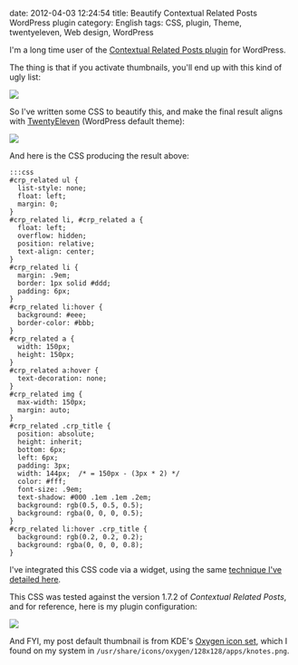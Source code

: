 date: 2012-04-03 12:24:54
title: Beautify Contextual Related Posts WordPress plugin
category: English
tags: CSS, plugin, Theme, twentyeleven, Web design, WordPress

I'm a long time user of the [Contextual Related Posts plugin](http://wordpress.org/extend/plugins/contextual-related-posts/) for WordPress.

The thing is that if you activate thumbnails, you'll end up with this kind of ugly list:

![](/static/uploads/2012/contextual-related-posts-default-style.png)

So I've written some CSS to beautify this, and make the final result aligns with [TwentyEleven](http://theme.wordpress.com/themes/twentyeleven/) (WordPress default theme):

![](/static/uploads/2012/contextual-related-posts-custom-style.png)

And here is the CSS producing the result above:

    :::css
    #crp_related ul {
      list-style: none;
      float: left;
      margin: 0;
    }
    #crp_related li, #crp_related a {
      float: left;
      overflow: hidden;
      position: relative;
      text-align: center;
    }
    #crp_related li {
      margin: .9em;
      border: 1px solid #ddd;
      padding: 6px;
    }
    #crp_related li:hover {
      background: #eee;
      border-color: #bbb;
    }
    #crp_related a {
      width: 150px;
      height: 150px;
    }
    #crp_related a:hover {
      text-decoration: none;
    }
    #crp_related img {
      max-width: 150px;
      margin: auto;
    }
    #crp_related .crp_title {
      position: absolute;
      height: inherit;
      bottom: 6px;
      left: 6px;
      padding: 3px;
      width: 144px;  /* = 150px - (3px * 2) */
      color: #fff;
      font-size: .9em;
      text-shadow: #000 .1em .1em .2em;
      background: rgb(0.5, 0.5, 0.5);
      background: rgba(0, 0, 0, 0.5);
    }
    #crp_related li:hover .crp_title {
      background: rgb(0.2, 0.2, 0.2);
      background: rgba(0, 0, 0, 0.8);
    }

I've integrated this CSS code via a widget, using the same [technique I've detailed here](http://kevin.deldycke.com/2011/01/new-blog-header-and-tiny-wordpress-theme-customizations/).

This CSS was tested against the version 1.7.2 of _Contextual Related Posts_, and for reference, here is my plugin configuration:

![](/static/uploads/2012/contextual-related-posts-config.png)

And FYI, my post default thumbnail is from KDE's [Oxygen icon set](http://www.oxygen-icons.org/), which I found on my system in `/usr/share/icons/oxygen/128x128/apps/knotes.png`.
